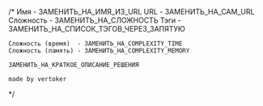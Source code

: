 /*
	Имя - ЗАМЕНИТЬ_НА_ИМЯ_ИЗ_URL
	URL - ЗАМЕНИТЬ_НА_САМ_URL
	Сложность - ЗАМЕНИТЬ_НА_СЛОЖНОСТЬ
	Тэги - ЗАМЕНИТЬ_НА_СПИСОК_ТЭГОВ_ЧЕРЕЗ_ЗАПЯТУЮ

	Сложность (время)  - ЗАМЕНИТЬ_НА_COMPLEXITY_TIME
	Сложность (память) - ЗАМЕНИТЬ_НА_COMPLEXITY_MEMORY

	ЗАМЕНИТЬ_НА_КРАТКОЕ_ОПИСАНИЕ_РЕШЕНИЯ

	made by vertoker
*/